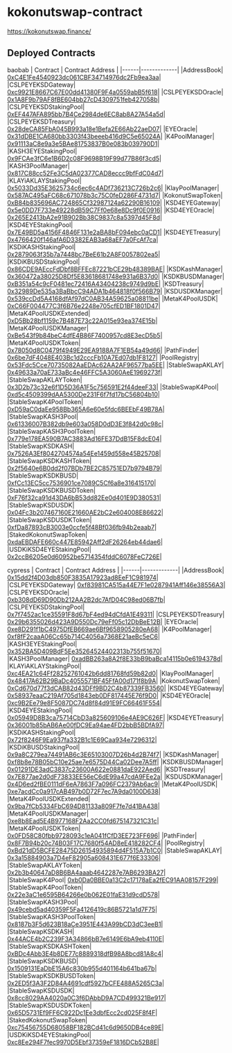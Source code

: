 # kokonutswap-contract

https://kokonutswap.finance/

## Deployed Contracts

baobab
| Contract   | Contract Address |
|------|-------------|
|AddressBook| [0xC4E1Fe4540923dc061CBF34714976dc2Fb9ea3aa](https://baobab.klaytnfinder.io/account/0xC4E1Fe4540923dc061CBF34714976dc2Fb9ea3aa)|
|CSLPEYEKSDGateway| [0xc9921E8667C67E00dd41380F9F4a0559abB5f618](https://baobab.klaytnfinder.io/account/0xc9921E8667C67E00dd41380F9F4a0559abB5f618)|
|CSLPEYEKSDOracle| [0x1A8F9b79AF8fBE604bb27cD4309751feb427058b](https://baobab.klaytnfinder.io/account/0x1A8F9b79AF8fBE604bb27cD4309751feb427058b)|
|CSLPEYEKSDStakingPool| [0xEF447AFA895bb7B4Ce2984de6EC8ab8A27A54a5d](https://baobab.klaytnfinder.io/account/0xEF447AFA895bb7B4Ce2984de6EC8ab8A27A54a5d)|
|CSLPEYEKSDTreasury| [0x28deCA85FbA045B993a18e1Befa2E66Ab22aeD07](https://baobab.klaytnfinder.io/account/0x28deCA85FbA045B993a18e1Befa2E66Ab22aeD07)|
|EYEOracle| [0x31dDBE1CA680bb3303f43beeeb416d9C5e65024A](https://baobab.klaytnfinder.io/account/0x31dDBE1CA680bb3303f43beeeb416d9C5e65024A)|
|K4PoolManager| [0x91113aC8e9a3e5BAe81753837B0e083b039790D1](https://baobab.klaytnfinder.io/account/0x91113aC8e9a3e5BAe81753837B0e083b039790D1)|
|KASH3EYEStakingPool| [0x9FCAe3fC6e1B6D2c08F9698B19F99d77B86f3cd5](https://baobab.klaytnfinder.io/account/0x9FCAe3fC6e1B6D2c08F9698B19F99d77B86f3cd5)|
|KASH3PoolManager| [0x817C88cc52Fe3C5dA02377CAD8eccc9bfFdC04d7](https://baobab.klaytnfinder.io/account/0x817C88cc52Fe3C5dA02377CAD8eccc9bfFdC04d7)|
|KLAYiAKLAYStakingPool| [0x5033Dd35E3625734c6ec6c4ADf736213C726b2c6](https://baobab.klaytnfinder.io/account/0x5033Dd35E3625734c6ec6c4ADf736213C726b2c6)|
|KlayPoolManager| [0x587AC495aFC68c671078b3c75C0feD286F4731d7](https://baobab.klaytnfinder.io/account/0x587AC495aFC68c671078b3c75C0feD286F4731d7)|
|KokonutSwapToken| [0xB84b835696AC724865Cf32987124a62290B16109](https://baobab.klaytnfinder.io/account/0xB84b835696AC724865Cf32987124a62290B16109)|
|KSD4EYEGateway| [0x5e0DD7F733e49228dB59C7Ff0e68e8Dc9f0E0916](https://baobab.klaytnfinder.io/account/0x5e0DD7F733e49228dB59C7Ff0e68e8Dc9f0E0916)|
|KSD4EYEOracle| [0x265E2413bA2e91B902Bb38C9837c8a5397d45F8d](https://baobab.klaytnfinder.io/account/0x265E2413bA2e91B902Bb38C9837c8a5397d45F8d)|
|KSD4EYEStakingPool| [0x7E49BD5a4156F4846F131e2aBA8bF094ebc0aCD1](https://baobab.klaytnfinder.io/account/0x7E49BD5a4156F4846F131e2aBA8bF094ebc0aCD1)|
|KSD4EYETreasury| [0x4766420f146afA6D3382EAB3a68aEF7a0FcAf7ca](https://baobab.klaytnfinder.io/account/0x4766420f146afA6D3382EAB3a68aEF7a0FcAf7ca)|
|KSDiKASHStakingPool| [0x2879063f35b7a7448bc7BeE61b2A8F0057802ea5](https://baobab.klaytnfinder.io/account/0x2879063f35b7a7448bc7BeE61b2A8F0057802ea5)|
|KSDiKBUSDStakingPool| [0x86CDE9AEccFdDbf8BFFEc87221bCE29b48389BAE](https://baobab.klaytnfinder.io/account/0x86CDE9AEccFdDbf8BFFEc87221bCE29b48389BAE)|
|KSDKashManager| [0x360472a38025D8Df5E83618681748e931a6B37d0](https://baobab.klaytnfinder.io/account/0x360472a38025D8Df5E83618681748e931a6B37d0)|
|KSDKBUSDManager| [0xB351a54c9cF0481ec72416A43404238c9749d9bE](https://baobab.klaytnfinder.io/account/0xB351a54c9cF0481ec72416A43404238c9749d9bE)|
|KSDTreasury| [0x32989De535a3BaBbcC94ADA1b464818f0f566B79](https://baobab.klaytnfinder.io/account/0x32989De535a3BaBbcC94ADA1b464818f0f566B79)|
|KSDUSDKManager| [0x539ccDd5A4168dfAf97dC0AB34A59625a08811be](https://baobab.klaytnfinder.io/account/0x539ccDd5A4168dfAf97dC0AB34A59625a08811be)|
|MetaK4PoolUSDK| [0xC66F004477C3f6B76e2248e705cfED1BF1801D47](https://baobab.klaytnfinder.io/account/0xC66F004477C3f6B76e2248e705cfED1BF1801D47)|
|MetaK4PoolUSDKExtended| [0xD5Bb28bf1159c7B487E73c22A015e93ea374E15b](https://baobab.klaytnfinder.io/account/0xD5Bb28bf1159c7B487E73c22A015e93ea374E15b)|
|MetaK4PoolUSDKManager| [0xBe543f9b84beC4dfE4B86F7400957cd8E3ecD5b5](https://baobab.klaytnfinder.io/account/0xBe543f9b84beC4dfE4B86F7400957cd8E3ecD5b5)|
|MetaK4PoolUSDKToken| [0x78050d8C0479f4949E29EA9188A7F1EB54a49d66](https://baobab.klaytnfinder.io/account/0x78050d8C0479f4949E29EA9188A7F1EB54a49d66)|
|PathFinder| [0x6be7dF4048E403Bc1d2cccFb10A7Ed07db1F8127](https://baobab.klaytnfinder.io/account/0x6be7dF4048E403Bc1d2cccFb10A7Ed07db1F8127)|
|PoolRegistry| [0x53Fdc5Cce70735082AaEDAc62AA2AF96577ba5EE](https://baobab.klaytnfinder.io/account/0x53Fdc5Cce70735082AaEDAc62AA2AF96577ba5EE)|
|StableSwapAKLAY| [0x49633a70aE733aBc4e46FFC5A3060AeE1969273f](https://baobab.klaytnfinder.io/account/0x49633a70aE733aBc4e46FFC5A3060AeE1969273f)|
|StableSwapAKLAYToken| [0x3D2b73c32e6f1D5D36A1F5c756591E2f44deeF33](https://baobab.klaytnfinder.io/account/0x3D2b73c32e6f1D5D36A1F5c756591E2f44deeF33)|
|StableSwapK4Pool| [0xd5c4509399dAA5300De231F6f7fd17bC56804b10](https://baobab.klaytnfinder.io/account/0xd5c4509399dAA5300De231F6f7fd17bC56804b10)|
|StableSwapK4PoolToken| [0xD59aC0daEe958Bb365A6e60e5fdc6BEEbF49B78A](https://baobab.klaytnfinder.io/account/0xD59aC0daEe958Bb365A6e60e5fdc6BEEbF49B78A)|
|StableSwapKASH3Pool| [0x61336007B382db9e603a058D0dD3E3f842d0c98c](https://baobab.klaytnfinder.io/account/0x61336007B382db9e603a058D0dD3E3f842d0c98c)|
|StableSwapKASH3PoolToken| [0x779e178EA590B7AC3883Ad16FE37DdB15F8dcE04](https://baobab.klaytnfinder.io/account/0x779e178EA590B7AC3883Ad16FE37DdB15F8dcE04)|
|StableSwapKSDKASH| [0x7526A3Ef8042704574a54Ee1459d558e45B25708](https://baobab.klaytnfinder.io/account/0x7526A3Ef8042704574a54Ee1459d558e45B25708)|
|StableSwapKSDKASHToken| [0x2f5640e6B0dd2f07BDb7BE2C85751ED7b9794B79](https://baobab.klaytnfinder.io/account/0x2f5640e6B0dd2f07BDb7BE2C85751ED7b9794B79)|
|StableSwapKSDKBUSD| [0xfCc13EC5cc7536901ce7089C5Cf6a8e316415170](https://baobab.klaytnfinder.io/account/0xfCc13EC5cc7536901ce7089C5Cf6a8e316415170)|
|StableSwapKSDKBUSDToken| [0xF76f32ca91d43DA6bB53dd82Ee0d401E9D380531](https://baobab.klaytnfinder.io/account/0xF76f32ca91d43DA6bB53dd82Ee0d401E9D380531)|
|StableSwapKSDUSDK| [0x04Fc3b207467160E21660AE2bC2e604008E86622](https://baobab.klaytnfinder.io/account/0x04Fc3b207467160E21660AE2bC2e604008E86622)|
|StableSwapKSDUSDKToken| [0xfDa87893cB3003e0ccfe5f48Bf036fb94b2eaab7](https://baobab.klaytnfinder.io/account/0xfDa87893cB3003e0ccfe5f48Bf036fb94b2eaab7)|
|StakedKokonutSwapToken| [0xdaEBDAFE660c447E85942Aff2dF26264eb44dae6](https://baobab.klaytnfinder.io/account/0xdaEBDAFE660c447E85942Aff2dF26264eb44dae6)|
|USDKiKSD4EYEStakingPool| [0x2ccB6205e0d60952be5714354fddC6078FeC726E](https://baobab.klaytnfinder.io/account/0x2ccB6205e0d60952be5714354fddC6078FeC726E)|


cypress
| Contract   | Contract Address |
|------|-------------|
|AddressBook| [0x15dd2f4D03db850F3835A17923ad8EeF1C981974](https://klaytnfinder.io/account/0x15dd2f4D03db850F3835A17923ad8EeF1C981974)|
|CSLPEYEKSDGateway| [0xf83981CA515a44E7F1e0287941Aff146e38556A3](https://klaytnfinder.io/account/0xf83981CA515a44E7F1e0287941Aff146e38556A3)|
|CSLPEYEKSDOracle| [0xb308dD69D90Db212AA2B2dc7AfD04C98ed06B7fb](https://klaytnfinder.io/account/0xb308dD69D90Db212AA2B2dc7AfD04C98ed06B7fb)|
|CSLPEYEKSDStakingPool| [0x7f7452ac1ce35591F8d67bF4ed94dCfdA1E49311](https://klaytnfinder.io/account/0x7f7452ac1ce35591F8d67bF4ed94dCfdA1E49311)|
|CSLPEYEKSDTreasury| [0x29b6355026d423A9D550Dc79eFf05c12DbBeE12B](https://klaytnfinder.io/account/0x29b6355026d423A9D550Dc79eFf05c12DbBeE12B)|
|EYEOracle| [0xe8D291f1bC4975DfEB669ae6Bf9658905280eA68](https://klaytnfinder.io/account/0xe8D291f1bC4975DfEB669ae6Bf9658905280eA68)|
|K4PoolManager| [0xf8fF2caaA06Cc65b714C4056a7368E21aeBc5eC6](https://klaytnfinder.io/account/0xf8fF2caaA06Cc65b714C4056a7368E21aeBc5eC6)|
|KASH3EYEStakingPool| [0x352BA5D409BdF5Ee35264524402313b755f51670](https://klaytnfinder.io/account/0x352BA5D409BdF5Ee35264524402313b755f51670)|
|KASH3PoolManager| [0xadBB263a8A2f8E33bB9baBca14115b0e6194378d](https://klaytnfinder.io/account/0xadBB263a8A2f8E33bB9baBca14115b0e6194378d)|
|KLAYiAKLAYStakingPool| [0xc4EA21c64Ff28252761042b6dd81768fd59b82d0](https://klaytnfinder.io/account/0xc4EA21c64Ff28252761042b6dd81768fd59b82d0)|
|KlayPoolManager| [0x48417A62B29BaDc4055571BF45FfA00d171f8b9A](https://klaytnfinder.io/account/0x48417A62B29BaDc4055571BF45FfA00d171f8b9A)|
|KokonutSwapToken| [0xCd670d77f3dCAB82d43DFf9BD2C4b87339FB3560](https://klaytnfinder.io/account/0xCd670d77f3dCAB82d43DFf9BD2C4b87339FB3560)|
|KSD4EYEGateway| [0x58937eaaC219Af705d1843eb0DF817445E76f9D0](https://klaytnfinder.io/account/0x58937eaaC219Af705d1843eb0DF817445E76f9D0)|
|KSD4EYEOracle| [0xc9B2Ee79e8F5087DC74d8f84d91E9FC66461F554](https://klaytnfinder.io/account/0xc9B2Ee79e8F5087DC74d8f84d91E9FC66461F554)|
|KSD4EYEStakingPool| [0x05949D8B3ca75714CbD3a825609106e4AE9C626F](https://klaytnfinder.io/account/0x05949D8B3ca75714CbD3a825609106e4AE9C626F)|
|KSD4EYETreasury| [0x36001b85bAB6Ae00fDC9Ea94ae4FD2bbB5BDfA97](https://klaytnfinder.io/account/0x36001b85bAB6Ae00fDC9Ea94ae4FD2bbB5BDfA97)|
|KSDiKASHStakingPool| [0x72f8246F9Ea937fa332B1c1E69Caa934e7296312](https://klaytnfinder.io/account/0x72f8246F9Ea937fa332B1c1E69Caa934e7296312)|
|KSDiKBUSDStakingPool| [0x9a8C279ea74491AB6c3E65103007D26b4d2B74f7](https://klaytnfinder.io/account/0x9a8C279ea74491AB6c3E65103007D26b4d2B74f7)|
|KSDKashManager| [0xf8b8e78B05bC10e25ae7e6575D44Ca02Dee7A5ff](https://klaytnfinder.io/account/0xf8b8e78B05bC10e25ae7e6575D44Ca02Dee7A5ff)|
|KSDKBUSDManager| [0x01291DE3adC3837c23600A622e0881daE922Aed6](https://klaytnfinder.io/account/0x01291DE3adC3837c23600A622e0881daE922Aed6)|
|KSDTreasury| [0x7E877ae2d0dF73833EE56eC6dE99a47cdA9FEe2a](https://klaytnfinder.io/account/0x7E877ae2d0dF73833EE56eC6dE99a47cdA9FEe2a)|
|KSDUSDKManager| [0x4D6ed2fBE0111dF6eA7863F7a096FC2379Ab6ac9](https://klaytnfinder.io/account/0x4D6ed2fBE0111dF6eA7863F7a096FC2379Ab6ac9)|
|MetaK4PoolUSDK| [0xe7acdCc0a917cAB497b0D72F7ec7A9da0100D638](https://klaytnfinder.io/account/0xe7acdCc0a917cAB497b0D72F7ec7A9da0100D638)|
|MetaK4PoolUSDKExtended| [0x9ba7fCb5334FbC694D81133a809F7fe7d41BA438](https://klaytnfinder.io/account/0x9ba7fCb5334FbC694D81133a809F7fe7d41BA438)|
|MetaK4PoolUSDKManager| [0xe8b8Ead5E4B977168F2Aa2CC0fd675147321C31c](https://klaytnfinder.io/account/0xe8b8Ead5E4B977168F2Aa2CC0fd675147321C31c)|
|MetaK4PoolUSDKToken| [0x0FD58C80fbb9728093c1eA041fCfD3EE723FF696](https://klaytnfinder.io/account/0x0FD58C80fbb9728093c1eA041fCfD3EE723FF696)|
|PathFinder| [0x8F7B94b20c74B03F17C7680f54AD8eE418282CF4](https://klaytnfinder.io/account/0x8F7B94b20c74B03F17C7680f54AD8eE418282CF4)|
|PoolRegistry| [0xBd21dD5BCFE28475D26154935894d4F515A7b1C0](https://klaytnfinder.io/account/0xBd21dD5BCFE28475D26154935894d4F515A7b1C0)|
|StableSwapAKLAY| [0x3a15884903a7D4eF82905a608431E677f6E33306](https://klaytnfinder.io/account/0x3a15884903a7D4eF82905a608431E677f6E33306)|
|StableSwapAKLAYToken| [0x2b3b40647aD8B6BA4aaab4642287e7AB6293BA27](https://klaytnfinder.io/account/0x2b3b40647aD8B6BA4aaab4642287e7AB6293BA27)|
|StableSwapK4Pool| [0xb0Da0BBE0a13C2c17178aEa2fEC91AA08157F299](https://klaytnfinder.io/account/0xb0Da0BBE0a13C2c17178aEa2fEC91AA08157F299)|
|StableSwapK4PoolToken| [0x22e3aC1e6595B64266e0b062E01faE31d9cdD578](https://klaytnfinder.io/account/0x22e3aC1e6595B64266e0b062E01faE31d9cdD578)|
|StableSwapKASH3Pool| [0x49cebd5ad40359F5Fa4126419c86B5721a1d7F75](https://klaytnfinder.io/account/0x49cebd5ad40359F5Fa4126419c86B5721a1d7F75)|
|StableSwapKASH3PoolToken| [0x8187b3F5d623B18aCe3951E443A99bCD3dC3eeB1](https://klaytnfinder.io/account/0x8187b3F5d623B18aCe3951E443A99bCD3dC3eeB1)|
|StableSwapKSDKASH| [0x44ACE4b2C239F3A34866bB7e6149E6bA9eb4110E](https://klaytnfinder.io/account/0x44ACE4b2C239F3A34866bB7e6149E6bA9eb4110E)|
|StableSwapKSDKASHToken| [0xBDc4Abb3E4b8DE77c8889318dfB98A8bcd81A8c4](https://klaytnfinder.io/account/0xBDc4Abb3E4b8DE77c8889318dfB98A8bcd81A8c4)|
|StableSwapKSDKBUSD| [0x1509131EaDbE15A6c830b955d401164b641ba67b](https://klaytnfinder.io/account/0x1509131EaDbE15A6c830b955d401164b641ba67b)|
|StableSwapKSDKBUSDToken| [0x2ED5f3A3F2D84A4691cdf5927bCFE488A5265C3a](https://klaytnfinder.io/account/0x2ED5f3A3F2D84A4691cdf5927bCFE488A5265C3a)|
|StableSwapKSDUSDK| [0x8cc8029AA4020a0C3f6DAbbD9A7CD499321Be917](https://klaytnfinder.io/account/0x8cc8029AA4020a0C3f6DAbbD9A7CD499321Be917)|
|StableSwapKSDUSDKToken| [0x65D5731Ef9FF6C922Dc1Ee3dbfEcc2cd025F8f4F](https://klaytnfinder.io/account/0x65D5731Ef9FF6C922Dc1Ee3dbfEcc2cd025F8f4F)|
|StakedKokonutSwapToken| [0xc75456755D68058BF182BCd41c6d9650DB4ce89E](https://klaytnfinder.io/account/0xc75456755D68058BF182BCd41c6d9650DB4ce89E)|
|USDKiKSD4EYEStakingPool| [0xc8Ee294F7fec9970D5Ebf37359eF1816DCb52B8E](https://klaytnfinder.io/account/0xc8Ee294F7fec9970D5Ebf37359eF1816DCb52B8E)|